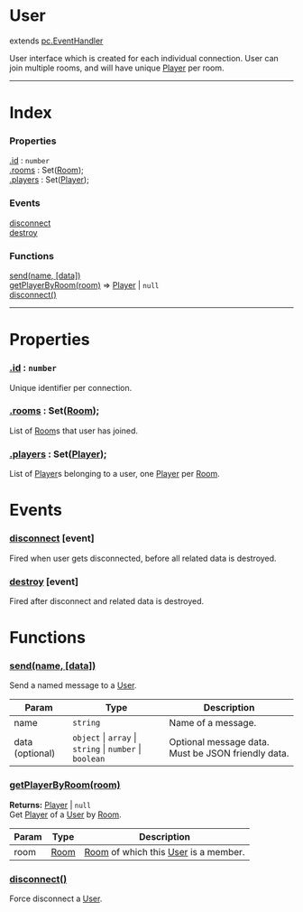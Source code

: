 # User
extends [pc.EventHandler]

User interface which is created for each individual connection. User can join multiple rooms, and will have unique [Player] per room.

---

# Index

### Properties

<a href='#property_id'>.id</a> : `number`  
<a href='#property_rooms'>.rooms</a> : Set([Room]);  
<a href='#property_players'>.players</a> : Set([Player]);  

### Events

<a href='#event_disconnect'>disconnect</a>  
<a href='#event_destroy'>destroy</a>  

### Functions

<a href='#function_send'>send(name, [data])</a>  
<a href='#function_getPlayerByRoom'>getPlayerByRoom(room)</a> => [Player] &#124; `null`  
<a href='#function_disconnect'>disconnect()</a>  


---


# Properties

<a name='property_id'></a>
### <a href='#property_id'>.id</a> : `number`  
Unique identifier per connection.

<a name='property_rooms'></a>
### <a href='#property_rooms'>.rooms</a> : Set([Room]);  
List of [Room]s that user has joined.

<a name='property_players'></a>
### <a href='#property_players'>.players</a> : Set([Player]);  
List of [Player]s belonging to a user, one [Player] per [Room].



# Events

<a name='event_disconnect'></a>
### <a href='#event_disconnect'>disconnect</a> [event]  
Fired when user gets disconnected, before all related data is destroyed.



<a name='event_destroy'></a>
### <a href='#event_destroy'>destroy</a> [event]  
Fired after disconnect and related data is destroyed.



# Functions

<a name='function_send'></a>
### <a href='#function_send'>send(name, [data])</a>  

Send a named message to a [User].

| Param | Type | Description |
| --- | --- | --- |
| name | `string` | Name of a message. |  
| data (optional) | `object` &#124; `array` &#124; `string` &#124; `number` &#124; `boolean` | Optional message data. Must be JSON friendly data. |  


<a name='function_getPlayerByRoom'></a>
### <a href='#function_getPlayerByRoom'>getPlayerByRoom(room)</a>  
  
**Returns:** [Player] | `null`  
Get [Player] of a [User] by [Room].

| Param | Type | Description |
| --- | --- | --- |
| room | [Room] | [Room] of which this [User] is a member. |  


<a name='function_disconnect'></a>
### <a href='#function_disconnect'>disconnect()</a>  

Force disconnect a [User].




[pc.EventHandler]: https://developer.playcanvas.com/en/api/pc.EventHandler.html  
[User]: ./User.md  
[Player]: ./Player.md  
[Room]: ./Room.md  
